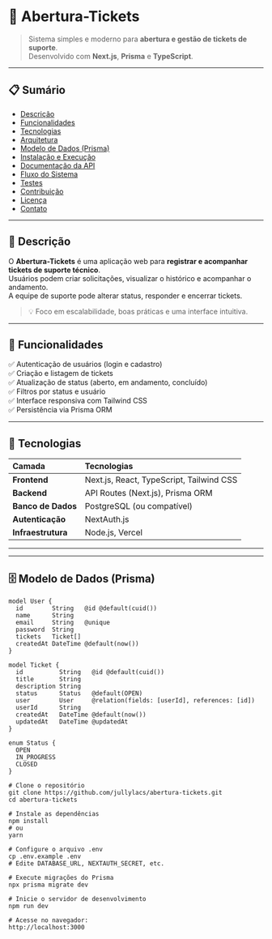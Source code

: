# 🎫 Abertura-Tickets

> Sistema simples e moderno para **abertura e gestão de tickets de suporte**.  
> Desenvolvido com **Next.js**, **Prisma** e **TypeScript**.

---

## 📋 Sumário
- [Descrição](#-descrição)
- [Funcionalidades](#-funcionalidades)
- [Tecnologias](#-tecnologias)
- [Arquitetura](#-arquitetura)
- [Modelo de Dados (Prisma)](#-modelo-de-dados-prisma)
- [Instalação e Execução](#-instalação-e-execução)
- [Documentação da API](#-documentação-da-api)
- [Fluxo do Sistema](#-fluxo-do-sistema)
- [Testes](#-testes)
- [Contribuição](#-contribuição)
- [Licença](#-licença)
- [Contato](#-contato)

---

## 🧾 Descrição

O **Abertura-Tickets** é uma aplicação web para **registrar e acompanhar tickets de suporte técnico**.  
Usuários podem criar solicitações, visualizar o histórico e acompanhar o andamento.  
A equipe de suporte pode alterar status, responder e encerrar tickets.

> 💡 Foco em escalabilidade, boas práticas e uma interface intuitiva.

---

## 🚀 Funcionalidades

✅ Autenticação de usuários (login e cadastro)  
✅ Criação e listagem de tickets  
✅ Atualização de status (aberto, em andamento, concluído)  
✅ Filtros por status e usuário  
✅ Interface responsiva com Tailwind CSS  
✅ Persistência via Prisma ORM  

---

## 🧰 Tecnologias

| Camada | Tecnologias |
|:-------|:-------------|
| **Frontend** | Next.js, React, TypeScript, Tailwind CSS |
| **Backend** | API Routes (Next.js), Prisma ORM |
| **Banco de Dados** | PostgreSQL (ou compatível) |
| **Autenticação** | NextAuth.js |
| **Infraestrutura** | Node.js, Vercel |

---


---

## 🗄️ Modelo de Dados (Prisma)

```prisma
model User {
  id        String   @id @default(cuid())
  name      String
  email     String   @unique
  password  String
  tickets   Ticket[]
  createdAt DateTime @default(now())
}

model Ticket {
  id          String   @id @default(cuid())
  title       String
  description String
  status      Status   @default(OPEN)
  user        User     @relation(fields: [userId], references: [id])
  userId      String
  createdAt   DateTime @default(now())
  updatedAt   DateTime @updatedAt
}

enum Status {
  OPEN
  IN_PROGRESS
  CLOSED
}

# Clone o repositório
git clone https://github.com/jullylacs/abertura-tickets.git
cd abertura-tickets

# Instale as dependências
npm install
# ou
yarn

# Configure o arquivo .env
cp .env.example .env
# Edite DATABASE_URL, NEXTAUTH_SECRET, etc.

# Execute migrações do Prisma
npx prisma migrate dev

# Inicie o servidor de desenvolvimento
npm run dev

# Acesse no navegador:
http://localhost:3000

